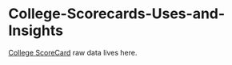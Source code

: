 # College-Scorecards-Uses-and-Insights

[College ScoreCard](https://collegescorecard.ed.gov/data/) raw data lives here.
